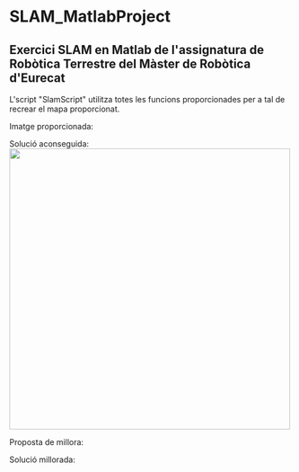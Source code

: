 # SLAM_MatlabProject

## Exercici SLAM en Matlab de l'assignatura de Robòtica Terrestre del Màster de Robòtica d'Eurecat

L'script "SlamScript" utilitza totes les funcions proporcionades per a tal de recrear el mapa proporcionat.

Imatge proporcionada:

Solució aconseguida:
<img src="images/sol.fig" width="500">

Proposta de millora:

Solució millorada:
